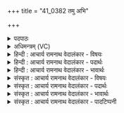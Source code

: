 +++
title = "41_0382 तमु अभि"

+++
<details><summary>पदपाठः</summary>

त꣢म्। उ꣣। अभि꣢। प्र। गा꣣यत। पु꣣रुहूत꣢म्। पु꣣रु। हूत꣢म्। पु꣣रुष्टुत꣢म्। पु꣣रु। स्तुत꣢म्। इ꣡न्द्र꣢꣯म्। गी꣣र्भिः꣢। त꣣विष꣢म्। आ। वि꣣वासत। ३८२।
</details>

<details><summary>अधिमन्त्रम् (VC)</summary>

- इन्द्रः
- गोषूक्त्यश्वसूक्तिनौ काण्वायनौ
- उष्णिक्
- ऋषभः
- ऐन्द्रं काण्डम्
</details>

<details><summary>हिन्दी : आचार्य रामनाथ वेदालंकार - विषयः</summary>

अगले मन्त्र में परमेश्वर की महिमा गाने के लिए मनुष्यों को प्रेरित किया गया है।
</details>

<details><summary>हिन्दी : आचार्य रामनाथ वेदालंकार - पदार्थः</summary>

पदार्थान्वय -  हे मनुष्यो ! (तम् उ) उसी (पुरुस्तुतम्) बहुत अधिक कीर्तिगान किये गये, (पुरुहूतम्) बहुतों से पुकारे गये जगदीश्वर को (अभि) लक्ष्य करके (प्र गायत) भली-भाँति स्तुतिगीत गाओ। (तविषम्) महान् (इन्द्रम्) उस परमैश्वर्यशाली जगत्पति की (गीर्भिः) वेदवाणियों से (आ विवासत) आराधना करो ॥२॥
</details>

<details><summary>हिन्दी : आचार्य रामनाथ वेदालंकार - भावार्थः</summary>

भावार्थ -  अनेकों ऋषि, महर्षि, राजा आदियों से स्तुति और पूजा किये गये महान् विश्वम्भर की हमें भी क्यों नहीं स्तुति और पूजा करनी चाहिए? ॥२॥
</details>

<details><summary>संस्कृत : आचार्य रामनाथ वेदालंकार - विषयः</summary>

अथ परमेश्वरस्य महिमानं गातुं जनान् प्रेरयति।
</details>

<details><summary>संस्कृत : आचार्य रामनाथ वेदालंकार - पदार्थः</summary>

पदार्थान्वय -  हे जनाः ! (तम् उ) तमेव (पुरुस्तुतम्) बहु गीतकीर्तिम् (पुरुहूतम्) बहुभिः आहूतम् जगदीश्वरम् (अभि) अभिलक्ष्य (प्र गायत) प्रकर्षेण स्तुतिगीतानि गायत। (तविषम्) महान्तम्। तविष इति महन्नाम। निघं० ३।३। तम् (इन्द्रम्) जगत्पतिम् (गीर्भिः) वेदवाग्भिः (आ विवासत) परिचरत, पूजयत। विवासतिः परिचरणकर्मा। निघं० ३।५ ॥२॥
</details>

<details><summary>संस्कृत : आचार्य रामनाथ वेदालंकार - भावार्थः</summary>

भावार्थ -  बहुभिर्ऋषिमहर्षिनृपतिप्रभृतिभिः स्तुतः पूजितश्च महान् विश्वम्भरोऽस्माभिरपि कुतो न स्तवनीयः पूजनीयश्च ॥२॥
</details>

<details><summary>संस्कृत : आचार्य रामनाथ वेदालंकार - पादटिप्पनी</summary>

टिप्पनी -   १. ऋ० ८।१५।१, अथ० २०।६१।४; २०।६२।८ सर्वत्र ‘तमु अभि’ इत्यत्र ‘तम्बभि’ इति पाठः।
</details>